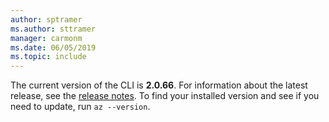```yaml
---
author: sptramer
ms.author: sttramer
manager: carmonm
ms.date: 06/05/2019
ms.topic: include
---
```

The current version of the CLI is __2.0.66__. For information about the latest release, see the [release notes](../release-notes-azure-cli.md). To find your installed version and see if you need to update, run `az --version`.
